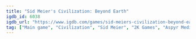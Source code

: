 ```yaml
---
title: "Sid Meier's Civilization: Beyond Earth"
igdb_id: 6038
igdb_url: "https://www.igdb.com/games/sid-meiers-civilization-beyond-earth"
tag: ["Main game", "Civilization", "Sid Meier", "2K Games", "Aspyr Media", "Firaxis Games", "Simulator", "Strategy", "Turn-based strategy (TBS)", "Single player", "Multiplayer", "Bird view / Isometric", "Science fiction", "4X (explore, expand, exploit, and exterminate)"]
---
```

